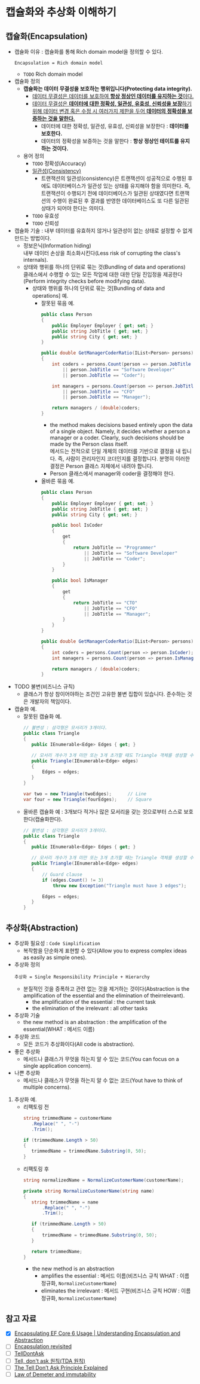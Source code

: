 # 캡슐화와 추상화 이해하기

## 캡슐화(Encapsulation)
- 캡슐화 이유 : 캡슐화를 통해 Rich domain model을 정의할 수 있다.
  ```
  Encapsulation = Rich domain model
  ```
  - `TODO` Rich domain model
- 캡슐화 정의
  - **캡슐화는 데이터 무결성을 보호하는 행위입니다(Protecting data integrity).**
    - [데이터 무결성은 데이터를 보호하여 **항상 정상인 데이터를 유지하는 것**이다.](https://terms.naver.com/entry.naver?docId=826184&cid=42344&categoryId=42344)
    - [데이터 무결성은 **데이터에 대한 정확성, 일관성, 유효성, 신뢰성을 보장**하기 위해 데이터 변경 혹은 수정 시 여러가지 제한을 두어 **데이터의 정확성을 보증하는 것을 말한다.**](https://terms.naver.com/entry.naver?docId=2839810&cid=40942&categoryId=32840)
      - 데이터에 대한 정확성, 일관성, 유효성, 신뢰성을 보장한다 : **데이터를 보호한다.**
      - 데이터의 정확성을 보증하는 것을 말한다 : **항상 정상인 테이트를 유지하는 것이다.**
  - 용어 정의
    - `TODO` 정확성(Accuracy)
    - [일관성(Consistency)](https://terms.naver.com/entry.naver?docId=3431261&cid=58430&categoryId=58430)
      - 트랜잭션의 일관성(consistency)은 트랜잭션이 성공적으로 수행된 후에도 데이터베이스가 일관성 있는 상태를 유지해야 함을 의미한다. 즉, 트랜잭션이 수행되기 전에 데이터베이스가 일관된 상태였다면 트랜잭션의 수행이 완료된 후 결과를 반영한 데이터베이스도 또 다른 일관된 상태가 되어야 한다는 의미다.
    - `TODO` 유효성
    - `TODO` 신뢰성
- 캡슐화 기술 : 내부 데이터를 유효하지 않거나 일관성이 없는 상태로 설정할 수 없게 만드는 방법이다.
  - 정보은닉(Information hiding)  
    내부 데이터 손상을 최소화시킨다(Less risk of corrupting the class's internals).
  - 상태와 행위를 하나의 단위로 묶는 것(Bundling of data and operations)  
    클래스에서 수행할 수 있는 모든 작업에 대한 대한 단일 진입정을 제공한다(Perform integrity checks before modifying data).
    - 상태와 행위를 하나의 단위로 묶는 것[Bundling of data and operations] 예.
      - 잘못된 묶음 예.
        ```cs
        public class Person
        {
            public Employer Employer { get; set; }
            public string JobTitle { get; set; }
            public string City { get; set; }
        }

        public double GetManagerCoderRatio(IList<Person> persons)
        {
            int coders = persons.Count(person => person.JobTitle == "Programmer"
                || person.JobTitle == "Software Developer"
                || person.JobTitle == "Coder");

            int managers = persons.Count(person => person.JobTitle == "CTO"
                || person.JobTitle == "CFO"
                || person.JobTitle == "Manager");

            return managers / (double)coders;
        }
        ```
        - the method makes decisions based entirely upon the data of a single object. Namely, it decides whether     a person a manager or a coder. Clearly, such decisions should be made by the Person class itself.  
          메서드는 전적으로 단일 개체의 데이터를 기반으로 결정을 내 립니다. 즉, 사람이 관리자인지 코더인지를 결정합니다.     분명히 이러한 결정은 Person 클래스 자체에서 내려야 합니다.
        - Person 클래스에서 manager와 coder을 결정해야 한다.
      - 올바른 묶음 예.
        ```cs
        public class Person
        {
            public Employer Employer { get; set; }
            public string JobTitle { get; set; }
            public string City { get; set; }

            public bool IsCoder
            {
                get
                {
                    return JobTitle == "Programmer"
                        || JobTitle == "Software Developer"
                        || JobTitle == "Coder";
                }
            }

            public bool IsManager
            {
                get
                {
                    return JobTitle == "CTO"
                        || JobTitle == "CFO"
                        || JobTitle == "Manager";
                }
            }
        }

        public double GetManagerCoderRatio(IList<Person> persons)
        {
            int coders = persons.Count(person => person.IsCoder);
            int managers = persons.Count(person => person.IsManager);

            return managers / (double)coders;
        }
        ```
- TODO 불변(비즈니스 규칙)
  - 클래스가 항상 참이어야하는 조건인 고유한 불변 집합이 있습니다. 준수하는 것은 개발자의 책임이다.
- 캡슐화 예.
   - 잘못된 캡슐화 예.
     ```cs
     // 불변성 : 삼각형은 모서리가 3개이다.
     public class Triangle
     {
     	public IEnumerable<Edge> Edges { get; }

        // 모서리 개수가 3개 미만 또는 3개 초가할 때도 Triangle 객체를 생성할 수 있다.
     	public Triangle(IEnumerable<Edge> edges)
     	{
     		Edges = edges;
     	}
     }

     var two = new Triangle(twoEdges);		// Line
     var four = new Triangle(fourEdges);	// Square
   - 올바른 캡슐화 예 : 3개보다 적거나 많은 모서리을 갖는 것으로부터 스스로 보호한다(캡슐화한다).
     ```cs
     // 불변성 : 삼각형은 모서리가 3개이다.
     public class Triangle
     {
     	public IEnumerable<Edge> Edges { get; }

        // 모서리 개수가 3개 미만 또는 3개 초가할 때는 Triangle 객체를 생성할 수 없다.
     	public Triangle(IEnumerable<Edge> edges)
     	{
            // Guard clause
     		if (edges.Count() != 3)
     			throw new Exception("Triangle must have 3 edges");

     		Edges = edges;
     	}
     }
     ```

## 추상화(Abstraction)
- 추상화 필요성 : `Code Simplification`
  - 복작함을 단순화게 표현할 수 있다(Allow you to express complex ideas as easily as simple ones).
- 추상화 정의
  ```
  추상화 = Single Responsibility Principle + Hierarchy
  ```
  - 분질적인 것을 증폭하고 관련 없는 것을 제거하는 것이다(Abstraction is the amplification of the essential and the elimination of theirrelevant).
    - the amplification of the essential : the current task
    - the elimination of the irrelevant : all other tasks
- 추상화 기술
  - the new method is an abstraction : the amplification of the essential(WHAT : 메서드 이름)
- 추상화 코드
  - 모든 코드가 추상화이다(All code is abstraction).
- 좋은 추상화
  - 메서드나 클래스가 무엇을 하는지 알 수 있는 코드(You can focus on a single application concern).
- 나쁜 추상화
  - 메서드나 클래스가 무엇을 하는지 알 수 없는 코드(Yout have to think of multiple concerns).
1. 추상화 예.
   - 리팩토링 전
     ```cs
     string trimmedName = customerName
     	.Replace(" ", "-")
     	.Trim();

     if (trimmedName.Length > 50)
     {
     	trimmedName = trimmedName.Substring(0, 50);
     }
     ```
   - 리팩토링 후
     ```cs
	 string normalizedName = NormalizeCustomerName(customerName);

     private string NormalizeCustomerName(string name)
     {
     	string trimmedName = name
     		.Replace(" ", "-")
     		.Trim();

     	if (trimmedName.Length > 50)
     	{
     		trimmedName = trimmedName.Substring(0, 50);
     	}

     	return trimmedName;
     }
     ```
	 - the new method is an abstraction
	   - amplifies the essential : 메서드 이름(비즈니스 규칙 WHAT : 이름 정규화, `NormalizeCustomerName`)
	   - eliminates the irrelevant : 메서드 구현(비즈니스 규칙 HOW : 이름 정규화, `NormalizeCustomerName`)

## 참고 자료
- [x] [Encapsulating EF Core 6 Usage | Understanding Encapsulation and Abstraction](https://www.pluralsight.com/courses/ef-core-6-encapsulating-usage)
- [ ] [Encapsulation revisited](https://enterprisecraftsmanship.com/posts/encapsulation-revisited/)
- [ ] [TellDontAsk](https://martinfowler.com/bliki/TellDontAsk.html)
- [ ] [Tell, don't ask 원칙(TDA 원칙)](https://effectiveprogramming.tistory.com/entry/Tell-dont-ask?category=660012)
- [ ] [The Tell Don’t Ask Principle Explained](https://danparkin.com/2018/09/18/tell-dont-ask/)
- [ ] [Law of Demeter and immutability](https://enterprisecraftsmanship.com/posts/law-of-demeter-and-immutability/)